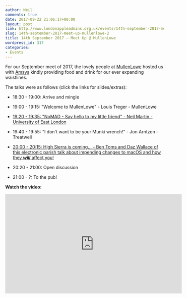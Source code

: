 ```yaml
---
author: Neil
comments: true
date: 2017-09-22 21:06:17+00:00
layout: post
link: http://www.londonappleadmins.org.uk/events/14th-september-2017-meet-up-mullenlowe-2/
slug: 14th-september-2017-meet-up-mullenlowe-2
title: 14th September 2017 – Meet Up @ MullenLowe
wordpress_id: 317
categories:
- Events
---
```


For our September meet of 2017, the lovely people at [MullenLowe](https://www.mullenlowelondon.com/) hosted us with [Amsys](https://www.amsys.co.uk/) kindly providing food and drink for our ever expanding waistlines.

The talks were as follows (click the links for slides/extras):



 	
  * 18:30 - 19:00: Arrive and mingle

 	
  * 19:00 - 19:15: "Welcome to MullenLowe" - Louis Treger - MullenLowe

 	
  * [19:20 - 19:35: "NoMAD - Say hello to my little friend" - Neil Martin - University of East London](https://soundmacguy.wordpress.com/2017/09/15/nomad-say-hello-to-my-little-friend/)

 	
  * 19:40 - 19:55: "I don't want to be your Munki wrench!" - Jon Arntzen - Treatwell

 	
  * [20:00 - 20:15: High Sierra is coming... - Ben Toms and Daz Wallace of this electronic parish talk about impending changes to macOS and how they _**will**_ affect you!](https://dazwallace.wordpress.com/2017/09/14/laa-sept14/amp/)

 	
  * 20:20 - 21:00: Open discussion

 	
  * 21:00 - ?: To the pub!


**Watch the video:**

<iframe width="560" height="315" src="https://www.youtube.com/embed/l4EXU2dPOq8" frameborder="0" allow="accelerometer; autoplay; encrypted-media; gyroscope; picture-in-picture" allowfullscreen></iframe>


